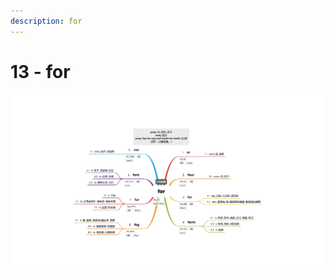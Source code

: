 ```yaml
---
description: for
---
```


# 13 - for



![Image text](https://raw.githubusercontent.com/rulinma/ai-word/master/images/13-for.jpg)



